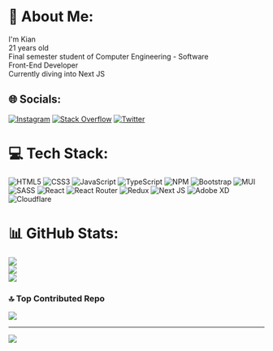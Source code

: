 # 💫 About Me:
I'm Kian<br>21 years old<br>Final semester student of Computer Engineering - Software<br>Front-End Developer<br>Currently diving into Next JS


## 🌐 Socials:
[![Instagram](https://img.shields.io/badge/Instagram-%23E4405F.svg?logo=Instagram&logoColor=white)](https://instagram.com/ikian_m) [![Stack Overflow](https://img.shields.io/badge/-Stackoverflow-FE7A16?logo=stack-overflow&logoColor=white)](https://stackoverflow.com/users/19712634) [![Twitter](https://img.shields.io/badge/Twitter-%231DA1F2.svg?logo=Twitter&logoColor=white)](https://twitter.com/ikianm) 

# 💻 Tech Stack:
![HTML5](https://img.shields.io/badge/html5-%23E34F26.svg?style=for-the-badge&logo=html5&logoColor=white) ![CSS3](https://img.shields.io/badge/css3-%231572B6.svg?style=for-the-badge&logo=css3&logoColor=white) ![JavaScript](https://img.shields.io/badge/javascript-%23323330.svg?style=for-the-badge&logo=javascript&logoColor=%23F7DF1E) ![TypeScript](https://img.shields.io/badge/typescript-%23007ACC.svg?style=for-the-badge&logo=typescript&logoColor=white) ![NPM](https://img.shields.io/badge/NPM-%23000000.svg?style=for-the-badge&logo=npm&logoColor=white) ![Bootstrap](https://img.shields.io/badge/bootstrap-%23563D7C.svg?style=for-the-badge&logo=bootstrap&logoColor=white) ![MUI](https://img.shields.io/badge/MUI-%230081CB.svg?style=for-the-badge&logo=material-ui&logoColor=white) ![SASS](https://img.shields.io/badge/SASS-hotpink.svg?style=for-the-badge&logo=SASS&logoColor=white) ![React](https://img.shields.io/badge/react-%2320232a.svg?style=for-the-badge&logo=react&logoColor=%2361DAFB) ![React Router](https://img.shields.io/badge/React_Router-CA4245?style=for-the-badge&logo=react-router&logoColor=white) ![Redux](https://img.shields.io/badge/redux-%23593d88.svg?style=for-the-badge&logo=redux&logoColor=white) ![Next JS](https://img.shields.io/badge/Next-black?style=for-the-badge&logo=next.js&logoColor=white) ![Adobe XD](https://img.shields.io/badge/Adobe%20XD-470137?style=for-the-badge&logo=Adobe%20XD&logoColor=#FF61F6) ![Cloudflare](https://img.shields.io/badge/Cloudflare-F38020?style=for-the-badge&logo=Cloudflare&logoColor=white)
# 📊 GitHub Stats:
![](https://github-readme-stats.vercel.app/api?username=ikianm&theme=dark&hide_border=true&include_all_commits=false&count_private=false)<br/>
![](https://github-readme-streak-stats.herokuapp.com/?user=ikianm&theme=dark&hide_border=true)<br/>
![](https://github-readme-stats.vercel.app/api/top-langs/?username=ikianm&theme=dark&hide_border=true&include_all_commits=false&count_private=false&layout=compact)

### 🔝 Top Contributed Repo
![](https://github-contributor-stats.vercel.app/api?username=ikianm&limit=5&theme=dark&combine_all_yearly_contributions=true)

---
[![](https://visitcount.itsvg.in/api?id=ikianm&icon=5&color=12)](https://visitcount.itsvg.in)

<!-- Proudly created with GPRM ( https://gprm.itsvg.in ) -->
